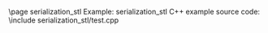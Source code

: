 \page serialization_stl Example: serialization_stl
C++ example source code:
\include serialization_stl/test.cpp
